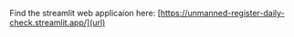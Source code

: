 Find the streamlit web applicaion here: [https://unmanned-register-daily-check.streamlit.app/](url)
